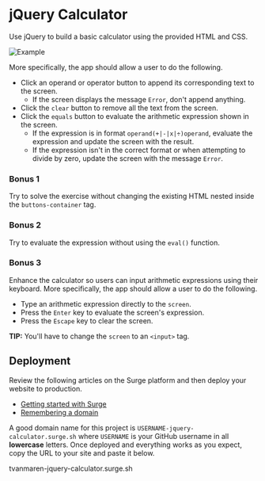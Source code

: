 # jQuery Calculator

Use jQuery to build a basic calculator using the provided HTML and CSS.

![Example](screenshots/example.gif)

More specifically, the app should allow a user to do the following.

- Click an operand or operator button to append its corresponding text to the screen.
  - If the screen displays the message `Error`, don't append anything.
- Click the `clear` button to remove all the text from the screen.
- Click the `equals` button to evaluate the arithmetic expression shown in the screen.
  - If the expression is in format `operand(+|-|x|÷)operand`, evaluate the expression and update the screen with the result.
  - If the expression isn't in the correct format or when attempting to divide by zero, update the screen with the message `Error`.

### Bonus 1

Try to solve the exercise without changing the existing HTML nested inside the `buttons-container` tag.

### Bonus 2

Try to evaluate the expression without using the `eval()` function.

### Bonus 3

Enhance the calculator so users can input arithmetic expressions using their keyboard. More specifically, the app should allow a user to do the following.

- Type an arithmetic expression directly to the `screen`.
- Press the `Enter` key to evaluate the screen's expression.
- Press the `Escape` key to clear the screen.

**TIP:** You'll have to change the `screen` to an `<input>` tag.

## Deployment

Review the following articles on the Surge platform and then deploy your website to production.

- [Getting started with Surge](http://surge.sh/help/getting-started-with-surge)
- [Remembering a domain](http://surge.sh/help/remembering-a-domain)

A good domain name for this project is `USERNAME-jquery-calculator.surge.sh` where `USERNAME` is your GitHub username in all **lowercase** letters. Once deployed and everything works as you expect, copy the URL to your site and paste it below.

tvanmaren-jquery-calculator.surge.sh
